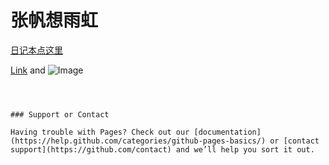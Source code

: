 # 张帆想雨虹

[日记本点这里](https://github.com/zhanghfan/Diary-p) 

[Link](url) and ![Image](src)
```



### Support or Contact

Having trouble with Pages? Check out our [documentation](https://help.github.com/categories/github-pages-basics/) or [contact support](https://github.com/contact) and we’ll help you sort it out.
